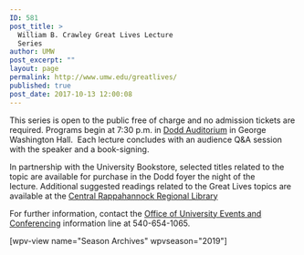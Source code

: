 ```yaml
---
ID: 581
post_title: >
  William B. Crawley Great Lives Lecture
  Series
author: UMW
post_excerpt: ""
layout: page
permalink: http://www.umw.edu/greatlives/
published: true
post_date: 2017-10-13 12:00:08
---
```

This series is open to the public free of charge and no admission tickets are required. Programs begin at 7:30 p.m. in <a href="https://www.google.com/maps/place/Dodd+Auditorium,+University+of+Mary+Washington,+Fredericksburg,+VA+22401/@38.300666,-77.4742532,17z/data=!3m1!4b1!4m2!3m1!1s0x89b6c1f6e91c1fcb:0xd30436a5b77ca7e5">Dodd Auditorium</a> in George Washington Hall.  Each lecture concludes with an audience Q&amp;A session with the speaker and a book-signing.

In partnership with the University Bookstore, selected titles related to the topic are available for purchase in the Dodd foyer the night of the lecture. Additional suggested readings related to the Great Lives topics are available at the <a href="http://www.librarypoint.org/greatlives" target="_blank" rel="noopener">Central Rappahannock Regional Library</a>

For further information, contact the <a href="http://president.umw.edu/events/">Office of University Events and Conferencing</a> information line at 540-654-1065.

[wpv-view name="Season Archives" wpvseason="2019"]